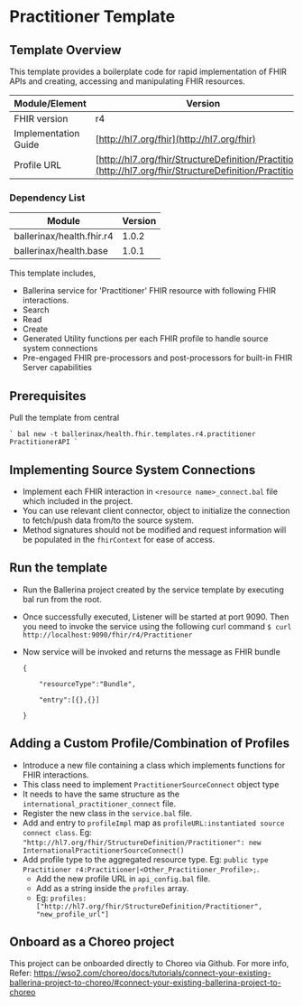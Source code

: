 

# Practitioner Template

## Template Overview

This template provides a boilerplate code for rapid implementation of FHIR APIs and creating, accessing and manipulating FHIR resources.


| Module/Element       | Version |
|---| --- |
| FHIR version         | r4 |
| Implementation Guide | [http://hl7.org/fhir](http://hl7.org/fhir) |
| Profile URL          |[http://hl7.org/fhir/StructureDefinition/Practitioner](http://hl7.org/fhir/StructureDefinition/Practitioner)|

### Dependency List

| Module                            | Version |
|-----------------------------------|---------|
| ballerinax/health.fhir.r4         | 1.0.2   |
| ballerinax/health.base            | 1.0.1   |

This template includes,

- Ballerina service for 'Practitioner' FHIR resource with following FHIR interactions.
- Search
- Read
- Create
- Generated Utility functions per each FHIR profile to handle source system connections
- Pre-engaged FHIR pre-processors and post-processors for built-in FHIR Server capabilities


## Prerequisites

Pull the template from central

    ` bal new -t ballerinax/health.fhir.templates.r4.practitioner PractitionerAPI `

## Implementing Source System Connections

- Implement each FHIR interaction in `<resource name>_connect.bal` file which included in the project.
- You can use relevant client connector, object to initialize the connection to fetch/push data from/to the source system.
- Method signatures should not be modified and request information will be populated in the `fhirContext` for ease of access.

## Run the template
- Run the Ballerina project created by the service template by executing bal run from the root.
- Once successfully executed, Listener will be started at port 9090. Then you need to invoke the service using the following curl command
    ` $ curl http://localhost:9090/fhir/r4/Practitioner `
- Now service will be invoked and returns the message as FHIR bundle

    ```
    {

        "resourceType":"Bundle",

        "entry":[{},{}]

    }
    ```
## Adding a Custom Profile/Combination of Profiles

- Introduce a new file containing a class which implements functions for FHIR interactions.
- This class need to implement `PractitionerSourceConnect` object type
- It needs to have the same structure as the ` international_practitioner_connect ` file.
- Register the new class in the `service.bal` file.
- Add and entry to `profileImpl` map as `profileURL:instantiated source connect class`. Eg: `"http://hl7.org/fhir/StructureDefinition/Practitioner": new InternationalPractitionerSourceConnect()`
- Add profile type to the aggregated resource type. Eg: `public type Practitioner r4:Practitioner|<Other_Practitioner_Profile>;`.
    - Add the new profile URL in `api_config.bal` file.
    - Add as a string inside the `profiles` array.
    - Eg: `profiles: ["http://hl7.org/fhir/StructureDefinition/Practitioner", "new_profile_url"]`

## Onboard as a Choreo project
This project can be onboarded directly to Choreo via Github.
For more info, Refer: https://wso2.com/choreo/docs/tutorials/connect-your-existing-ballerina-project-to-choreo/#connect-your-existing-ballerina-project-to-choreo
